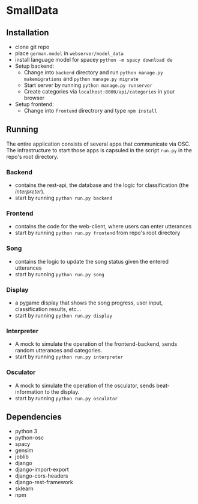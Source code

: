 # SmallData

## Installation
* clone git repo
* place `german.model` in `webserver/model_data`
* install language model for spacey `python -m spacy download de`
* Setup backend:
  * Change into `backend` directory and run `python manage.py makemigrations` and `python manage.py migrate`
  * Start server by running `python manage.py runserver`
  * Create categories via `localhost:8000/api/categories` in your browser
* Setup frontend:
  *  Change into `frontend` directrory and type `npm install`
 
 

## Running

The entire application consists of several apps that communicate via OSC. The infrastructure to start those apps is capsuled in the script `run.py` in the repo's root directory.
### Backend
 * contains the rest-api, the database and the logic for classification (the *interpreter*). 
 * start by running `python run.py backend`
### Frontend
 * contains the code for the web-client, where users can enter utterances 
 * start by running `python run.py frontend` from repo's root directory
### Song
 * contains the logic to update the song status given the entered utterances
 * start by running `python run.py song`
### Display
 * a pygame display that shows the song progress, user input, classification results, etc... 
 * start by running `python run.py display`
### Interpreter
 * A mock to simulate the operation of the frontend-backend, sends random utterances and categories.
 * start by running `python run.py interpreter`
### Osculator
 * A mock to simulate the operation of the osculator, sends beat-information to the display.
 * start by running `python run.py osculator`


## Dependencies
 - python 3
 - python-osc
 - spacy
 - gensim
 - joblib
 - django
 - django-import-export
 - django-cors-headers
 - django-rest-framework
 - sklearn
 - npm
